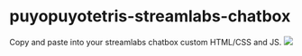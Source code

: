 # puyopuyotetris-streamlabs-chatbox

Copy and paste into your streamlabs chatbox custom HTML/CSS and JS.
![](https://media.giphy.com/media/9zZm2gYn6xKYzCKTps/giphy.gif)
